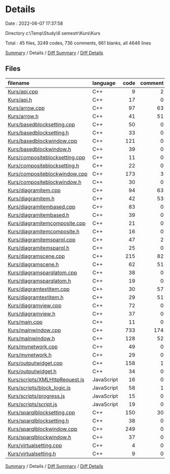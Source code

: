# Details

Date : 2022-06-07 17:37:58

Directory c:\\Temp\\Study\\6 semestr\\Kurs\\Kurs

Total : 45 files,  3249 codes, 736 comments, 661 blanks, all 4646 lines

[Summary](results.md) / Details / [Diff Summary](diff.md) / [Diff Details](diff-details.md)

## Files
| filename | language | code | comment | blank | total |
| :--- | :--- | ---: | ---: | ---: | ---: |
| [Kurs/api.cpp](/Kurs/api.cpp) | C++ | 9 | 2 | 5 | 16 |
| [Kurs/api.h](/Kurs/api.h) | C++ | 17 | 0 | 8 | 25 |
| [Kurs/arrow.cpp](/Kurs/arrow.cpp) | C++ | 97 | 63 | 19 | 179 |
| [Kurs/arrow.h](/Kurs/arrow.h) | C++ | 41 | 51 | 11 | 103 |
| [Kurs/basedblocksetting.cpp](/Kurs/basedblocksetting.cpp) | C++ | 50 | 0 | 13 | 63 |
| [Kurs/basedblocksetting.h](/Kurs/basedblocksetting.h) | C++ | 33 | 0 | 6 | 39 |
| [Kurs/basedblockwindow.cpp](/Kurs/basedblockwindow.cpp) | C++ | 121 | 0 | 17 | 138 |
| [Kurs/basedblockwindow.h](/Kurs/basedblockwindow.h) | C++ | 39 | 0 | 14 | 53 |
| [Kurs/compositeblocksetting.cpp](/Kurs/compositeblocksetting.cpp) | C++ | 11 | 0 | 8 | 19 |
| [Kurs/compositeblocksetting.h](/Kurs/compositeblocksetting.h) | C++ | 22 | 0 | 6 | 28 |
| [Kurs/compositeblockwindow.cpp](/Kurs/compositeblockwindow.cpp) | C++ | 173 | 3 | 29 | 205 |
| [Kurs/compositeblockwindow.h](/Kurs/compositeblockwindow.h) | C++ | 30 | 0 | 7 | 37 |
| [Kurs/diagramitem.cpp](/Kurs/diagramitem.cpp) | C++ | 94 | 63 | 19 | 176 |
| [Kurs/diagramitem.h](/Kurs/diagramitem.h) | C++ | 42 | 53 | 11 | 106 |
| [Kurs/diagramitembased.cpp](/Kurs/diagramitembased.cpp) | C++ | 83 | 0 | 21 | 104 |
| [Kurs/diagramitembased.h](/Kurs/diagramitembased.h) | C++ | 39 | 0 | 7 | 46 |
| [Kurs/diagramitemcomposite.cpp](/Kurs/diagramitemcomposite.cpp) | C++ | 21 | 0 | 4 | 25 |
| [Kurs/diagramitemcomposite.h](/Kurs/diagramitemcomposite.h) | C++ | 16 | 0 | 7 | 23 |
| [Kurs/diagramitemsparql.cpp](/Kurs/diagramitemsparql.cpp) | C++ | 47 | 2 | 13 | 62 |
| [Kurs/diagramitemsparql.h](/Kurs/diagramitemsparql.h) | C++ | 25 | 0 | 7 | 32 |
| [Kurs/diagramscene.cpp](/Kurs/diagramscene.cpp) | C++ | 215 | 82 | 25 | 322 |
| [Kurs/diagramscene.h](/Kurs/diagramscene.h) | C++ | 62 | 51 | 15 | 128 |
| [Kurs/diagramsparqlatom.cpp](/Kurs/diagramsparqlatom.cpp) | C++ | 38 | 0 | 8 | 46 |
| [Kurs/diagramsparqlatom.h](/Kurs/diagramsparqlatom.h) | C++ | 19 | 0 | 7 | 26 |
| [Kurs/diagramtextitem.cpp](/Kurs/diagramtextitem.cpp) | C++ | 30 | 57 | 7 | 94 |
| [Kurs/diagramtextitem.h](/Kurs/diagramtextitem.h) | C++ | 29 | 51 | 12 | 92 |
| [Kurs/diagramview.cpp](/Kurs/diagramview.cpp) | C++ | 72 | 0 | 13 | 85 |
| [Kurs/diagramview.h](/Kurs/diagramview.h) | C++ | 37 | 0 | 9 | 46 |
| [Kurs/main.cpp](/Kurs/main.cpp) | C++ | 11 | 0 | 5 | 16 |
| [Kurs/mainwindow.cpp](/Kurs/mainwindow.cpp) | C++ | 733 | 174 | 136 | 1,043 |
| [Kurs/mainwindow.h](/Kurs/mainwindow.h) | C++ | 128 | 52 | 19 | 199 |
| [Kurs/mynetwork.cpp](/Kurs/mynetwork.cpp) | C++ | 49 | 0 | 13 | 62 |
| [Kurs/mynetwork.h](/Kurs/mynetwork.h) | C++ | 29 | 0 | 7 | 36 |
| [Kurs/outputwidget.cpp](/Kurs/outputwidget.cpp) | C++ | 158 | 1 | 32 | 191 |
| [Kurs/outputwidget.h](/Kurs/outputwidget.h) | C++ | 34 | 0 | 9 | 43 |
| [Kurs/scripts/XMLHttpRequest.js](/Kurs/scripts/XMLHttpRequest.js) | JavaScript | 16 | 0 | 4 | 20 |
| [Kurs/scripts/block_logic.js](/Kurs/scripts/block_logic.js) | JavaScript | 58 | 1 | 5 | 64 |
| [Kurs/scripts/progress.js](/Kurs/scripts/progress.js) | JavaScript | 15 | 0 | 3 | 18 |
| [Kurs/scripts/script.js](/Kurs/scripts/script.js) | JavaScript | 19 | 0 | 7 | 26 |
| [Kurs/sparqlblocksetting.cpp](/Kurs/sparqlblocksetting.cpp) | C++ | 150 | 30 | 24 | 204 |
| [Kurs/sparqlblocksetting.h](/Kurs/sparqlblocksetting.h) | C++ | 38 | 0 | 11 | 49 |
| [Kurs/sparqlblockwindow.cpp](/Kurs/sparqlblockwindow.cpp) | C++ | 249 | 0 | 43 | 292 |
| [Kurs/sparqlblockwindow.h](/Kurs/sparqlblockwindow.h) | C++ | 37 | 0 | 8 | 45 |
| [Kurs/virtualsetting.cpp](/Kurs/virtualsetting.cpp) | C++ | 4 | 0 | 3 | 7 |
| [Kurs/virtualsetting.h](/Kurs/virtualsetting.h) | C++ | 9 | 0 | 4 | 13 |

[Summary](results.md) / Details / [Diff Summary](diff.md) / [Diff Details](diff-details.md)